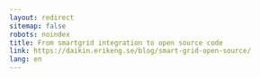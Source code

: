```yaml
---
layout: redirect
sitemap: false
robots: noindex
title: From smartgrid integration to open source code
link: https://daikin.erikeng.se/blog/smart-grid-open-source/
lang: en
---
```

